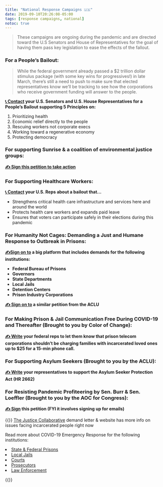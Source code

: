 ```yaml
---
title: "National Response Campaigns 🇺🇸"
date: 2019-09-10T20:26:08-05:00
tags: [response campaigns, national]
notoc: true
---
```


> These campaigns are ongoing during the pandemic and are directed toward the U.S Senators and House of Representatives for the goal of having them pass key legislation to ease the effects of the fallout.

### For a People’s Bailout:
>While the federal government already passed a $2 trillion dollar stimulus package (with some key wins for progressives!) in late March, there’s still a need to push to make sure that elected representatives know we’ll be tracking to see how the corporations who receive government funding will answer to the people.

**[📞 Contact](https://www.thepeoplesbailout.org) your U.S. Senators and U.S. House Representatives for a People’s Bailout supporting 5 Principles on:**

1. Prioritizing health
1. Economic relief directly to the people
1. Rescuing workers not corporate execs
1. Working toward a regenerative economy
1. Protecting democracy

### For supporting Sunrise & a coalition of environmental justice groups:
**[✍️ Sign this petition to take action](https://actionnetwork.org/forms/covid-19-petition)**


### For Supporting Healthcare Workers:
**[📞 Contact](https://www.plannedparenthoodaction.org/call/covid) your U.S. Reps about a bailout that...**

* Strengthens critical health care infrastructure and services here and around the world
* Protects health care workers and expands paid leave
* Ensures that voters can participate safely in their elections during this pandemic

### For Humanity Not Cages: Demanding a Just and Humane Response to Outbreak in Prisons:

**[✍️Sign on to](https://humaneoutbreakresponse.org/) a big platform that includes demands for the following institutions:**
* **Federal Bureau of Prisons**
* **Governors**
* **State Departments**
* **Local Jails**
* **Detention Centers**
* **Prison Industry Corporations**

**[✍️ Sign on to](https://action.aclu.org/petition/stop-spread-covid-19-free-elderly-and-sick-prisons-and-jails?ms=wwwactionpage&initms=wwwactionpage&ms_aff=NAT&initms_aff=NAT&ms_chan=web&initms_chan=web) a similar petition from the ACLU**

### For Making Prison & Jail Communication Free During COVID-19 and Thereafter (Brought to you by Color of Change):
**[✍️ Write](https://act.colorofchange.org/sign/connect-incarcerated-families-now-covid-19-coronavirus?source=coc_main_website) your federal reps to let them know that prison telecom corporations shouldn’t be charging families with incarcerated loved ones up to $25 for a 15-min phone call.**


### For Supporting Asylum Seekers (Brought to you by the ACLU): 
**[✍️ Write](https://action.aclu.org/send-message/congress-support-asylum-seekers?ms=wwwactionpage&initms=wwwactionpage&ms_aff=NAT&initms_aff=NAT&ms_chan=web&initms_chan=web) your representatives to support the Asylum Seeker Protection Act (HR 2662)**


### For Resisting Pandemic Profiteering by Sen. Burr & Sen. Loeffler (Brought to you by the AOC for Congress):
**[✍️ Sign](https://act.ocasiocortez.com/survey/ads-inthesetimes-2020q1-stop-pandemic-profiteering/?source=ads-ea-inthesetimes-20200324-em2&link_id=0&can_id=b45e6c8989f7f181359f2aede8a8eab8&email_referrer=email_760828&email_subject=sign-your-name-burr-loeffler-must-go) this petition (FYI it involves signing up for emails)**

{{<expandable label="📚Eduational Resources:" level="2">}}
<a href="https://actionnetwork.org/forms/covid-19-petition">The Justice Collaborative</a> demand letter & website has more info on issues facing incarcerated people right now
<p>Read more about COVID-19 Emergency Response for the following institutions: </p>
<li><a href="https://thejusticecollaborative.com/covid19/emergency-response-prisons/">State & Federal Prisons</a></li>
<li><a href="https://thejusticecollaborative.com/covid19/emergency-response-jails/">Local Jails</a></li>
<li><a href="https://thejusticecollaborative.com/covid19/emergency-response-courts/">Courts</a> </li>
<li><a href="https://thejusticecollaborative.com/covid19/emergency-response-prosecutors/">Prosecutors</a> </li>
<li><a href="https://thejusticecollaborative.com/covid19/emergency-response-law-enforcement/">Law Enforcement</a> </li>

{{</expandable>}}